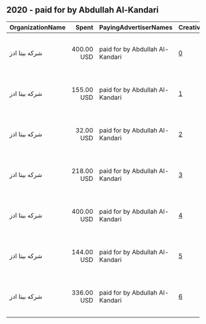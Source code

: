 ## 2020 - paid for by Abdullah Al-Kandari 
|OrganizationName|Spent|PayingAdvertiserNames|CreativeUrls|Impressions|Genders|AgeBrackets|CountryCodes|BillingAddresses|CandidateBallotInformation|
|:---|---:|:---|:---|---:|:---|:---|:---|:---|:---|
|شركه بيتا ادز|400.00 USD|paid for by Abdullah Al-Kandari|[0](https://www.snap.com/political-ads/asset/78e5542281674bfd4c872ba1ad24e47f24f7adef597dd87d3f9f68faaf50f92e?mediaType=MOV)|131,637||21+|kuwait|"7 Khalid Ibn Al Waleed St , Kuwait City - Sawaber Tower 6 , Floor 6, Office No.13,Sharq,15300,KW"|paid for by Abdullah alkandari|
|شركه بيتا ادز|155.00 USD|paid for by Abdullah Al-Kandari|[1](https://www.snap.com/political-ads/asset/78be0a6f770aacb10b37e1d767cc9261c56459521c88cb85c1374f651c5fa8b8?mediaType=mp4)|95,498||21+|kuwait|"7 Khalid Ibn Al Waleed St , Kuwait City - Sawaber Tower 6 , Floor 6, Office No.13,Sharq,15300,KW"|paid for by Abdullah ALkandari|
|شركه بيتا ادز|32.00 USD|paid for by Abdullah Al-Kandari|[2](https://www.snap.com/political-ads/asset/532b1cc9159a4569e7cf8d4858ebfdc94a2e19fd5a1bc38ce4b9a689e4dfeeb7?mediaType=mp4)|17,748||21+|kuwait|"7 Khalid Ibn Al Waleed St , Kuwait City - Sawaber Tower 6 , Floor 6, Office No.13,Sharq,15300,KW"|paid for by Abdullah Alkandari|
|شركه بيتا ادز|218.00 USD|paid for by Abdullah Al-Kandari|[3](https://www.snap.com/political-ads/asset/212b89cd6a4bdce1b5b68f27c1121a8dd997e60f5919c536c59156330084c428?mediaType=MP4)|141,143||21+|kuwait|"7 Khalid Ibn Al Waleed St , Kuwait City - Sawaber Tower 6 , Floor 6, Office No.13,Sharq,15300,KW"|paid for by Abdullah Alkandari|
|شركه بيتا ادز|400.00 USD|paid for by Abdullah Al-Kandari|[4](https://www.snap.com/political-ads/asset/65540cb8b04007eb3d634eeb5973048fa664c5a14ec49d928d8d0146f2da9faf?mediaType=MP4)|234,465||21+|kuwait|"7 Khalid Ibn Al Waleed St , Kuwait City - Sawaber Tower 6 , Floor 6, Office No.13,Sharq,15300,KW"|paid for by Abdullah Alkandari|
|شركه بيتا ادز|144.00 USD|paid for by Abdullah Al-Kandari|[5](https://www.snap.com/political-ads/asset/13b7373dcb357e61b9ed5cec125e29c1c31330b3a0ba5fa3f575e8ef761f7359?mediaType=MP4)|73,259||21+|kuwait|"7 Khalid Ibn Al Waleed St , Kuwait City - Sawaber Tower 6 , Floor 6, Office No.13,Sharq,15300,KW"|paid for by Abdullah ALkandari|
|شركه بيتا ادز|336.00 USD|paid for by Abdullah Al-Kandari|[6](https://www.snap.com/political-ads/asset/0ae82784d5291d71dc1d1d0d46734e872811076b22a6a06f39dc30d1be5e84b4?mediaType=mp4)|158,333||21+|kuwait|"7 Khalid Ibn Al Waleed St , Kuwait City - Sawaber Tower 6 , Floor 6, Office No.13,Sharq,15300,KW"|paid for by Abdullah Alkandari|
